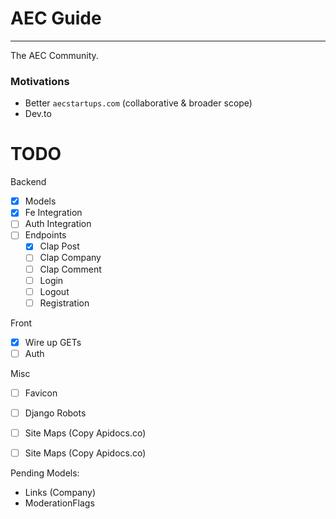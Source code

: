 # AEC Guide

-----

The AEC Community.


### Motivations
* Better `aecstartups.com` (collaborative & broader scope)
* Dev.to


# TODO

Backend
- [x] Models
- [x] Fe Integration
- [ ] Auth Integration
- [ ] Endpoints
    - [X] Clap Post
    - [ ] Clap Company
    - [ ] Clap Comment
    - [ ] Login
    - [ ] Logout
    - [ ] Registration

Front
- [x] Wire up GETs
- [ ] Auth

Misc
- [ ] Favicon
- [ ] Django Robots
- [ ] Site Maps (Copy Apidocs.co)
- [ ] Site Maps (Copy Apidocs.co)


Pending Models:
* Links (Company)
* ModerationFlags
